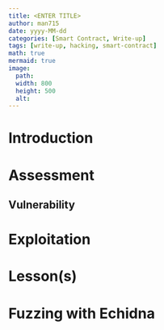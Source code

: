 ```yaml
---
title: <ENTER TITLE>
author: man715
date: yyyy-MM-dd
categories: [Smart Contract, Write-up]
tags: [write-up, hacking, smart-contract]
math: true
mermaid: true
image:
  path: 
  width: 800
  height: 500
  alt: 
---
```


# Introduction


# Assessment


## Vulnerability


# Exploitation


# Lesson(s)


# Fuzzing with Echidna
